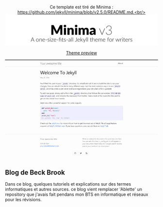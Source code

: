 <div align="center">

Ce template est tiré de Minima : https://github.com/jekyll/minima/blob/v2.5.0/README.md.<br/>
  <img src="/readme_banner.svg"/>
  <p><a href="https://jekyll.github.io/minima/">Theme preview</a></p>
  <p><img src="/screenshot.png"/></p>
</div>

## Blog de Beck Brook

Dans ce blog, quelques tutoriels et explications sur des termes informatiques et autres sources. ce blog vient remplacer 'Ablette' un repository que j'avais fait pendans mon BTS en informatique et réseaux pour les révisions. 